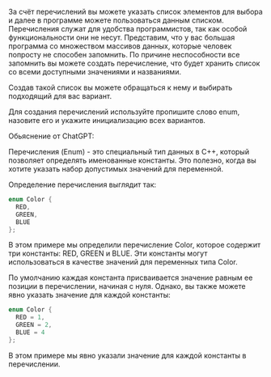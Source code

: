 За счёт перечислений вы можете указать список элементов для выбора и далее в программе можете пользоваться данным списком.
Перечисления служат для удобства программистов, так как особой функциональности они не несут.
Представим, что у вас большая программа со множеством массивов данных, которые человек попросту не способен запомнить.
По причине неспособности все запомнить вы можете создать перечисление, что будет хранить список со всеми доступными значениями и названиями.

Создав такой список вы можете обращаться к нему и выбирать подходящий для вас вариант.

Для создания перечислений используйте пропишите слово enum, назовите его и укажите инициализацию всех вариантов.


Обьяснение от ChatGPT:

Перечисления (Enum) - это специальный тип данных в C++, который позволяет определять именованные константы.
Это полезно, когда вы хотите указать набор допустимых значений для переменной.

Определение перечисления выглядит так:

```cpp
enum Color {
  RED,
  GREEN,
  BLUE
};
```

В этом примере мы определили перечисление Color, которое содержит три константы: RED, GREEN и BLUE.
Эти константы могут использоваться в качестве значений для переменных типа Color.

По умолчанию каждая константа присваивается значение равным ее позиции в перечислении, начиная с нуля.
Однако, вы также можете явно указать значение для каждой константы:

```cpp
enum Color {
  RED = 1,
  GREEN = 2,
  BLUE = 4
};
```

В этом примере мы явно указали значение для каждой константы в перечислении.
